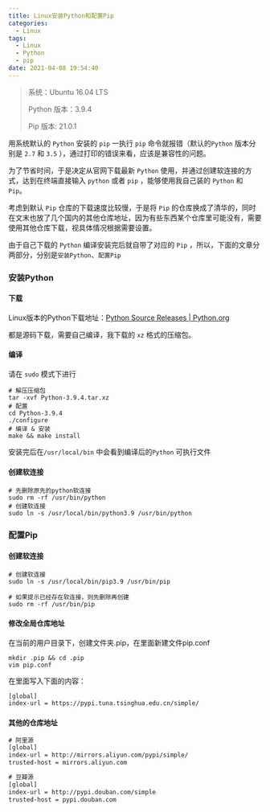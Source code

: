 ```yaml
---
title: Linux安装Python和配置Pip
categories:
  - Linux
tags:
  - Linux
  - Python
  - pip
date: 2021-04-08 19:54:40
---
```


> 系统：Ubuntu 16.04 LTS
>
> Python 版本：3.9.4
>
> Pip 版本: 21.0.1

用系统默认的 `Python` 安装的 `pip` 一执行 `pip` 命令就报错（默认的`Python` 版本分别是 `2.7` 和 `3.5` ），通过打印的错误来看，应该是兼容性的问题。

为了节省时间，于是决定从官网下载最新 `Python` 使用，并通过创建软连接的方式，达到在终端直接输入 `python` 或者 `pip` ，能够使用我自己装的 `Python` 和 `Pip`。

考虑到默认 `Pip` 仓库的下载速度比较慢，于是将 `Pip` 的仓库换成了清华的，同时在文末也放了几个国内的其他仓库地址，因为有些东西某个仓库里可能没有，需要使用其他仓库下载，视具体情况根据需要设置。

由于自己下载的 `Python` 编译安装完后就自带了对应的 `Pip` ，所以，下面的文章分两部分，分别是`安装Python`、`配置Pip`

### 安装Python

#### 下载

Linux版本的Python下载地址：[Python Source Releases | Python.org](https://www.python.org/downloads/source/)

都是源码下载，需要自己编译，我下载的 `xz` 格式的压缩包。

#### 编译

请在 `sudo` 模式下进行

```shell
# 解压压缩包
tar -xvf Python-3.9.4.tar.xz
# 配置
cd Python-3.9.4
./configure
# 编译 & 安装
make && make install
```

安装完后在`/usr/local/bin` 中会看到编译后的`Python` 可执行文件

#### 创建软连接

```shell
# 先删除原先的python软连接
sudo rm -rf /usr/bin/python
# 创建软连接
sudo ln -s /usr/local/bin/python3.9 /usr/bin/python
```

### 配置Pip

#### 创建软连接

```shell
# 创建软连接
sudo ln -s /usr/local/bin/pip3.9 /usr/bin/pip

# 如果提示已经存在软连接，则先删除再创建
sudo rm -rf /usr/bin/pip
```

#### 修改全局仓库地址

在当前的用户目录下，创建文件夹.pip，在里面新建文件pip.conf

```shell
mkdir .pip && cd .pip
vim pip.conf
```

在里面写入下面的内容：

```txt
[global]
index-url = https://pypi.tuna.tsinghua.edu.cn/simple/
```

#### 其他的仓库地址

```txt
# 阿里源
[global]
index-url = http://mirrors.aliyun.com/pypi/simple/
trusted-host = mirrors.aliyun.com

# 豆瓣源
[global]
index-url = http://pypi.douban.com/simple
trusted-host = pypi.douban.com
```

